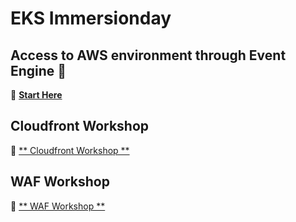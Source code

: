 # EKS Immersionday

## Access to AWS environment through Event Engine 🏁
🔗 [**Start Here**](https://dashboard.eventengine.run/login)


## Cloudfront Workshop
🔗 [** Cloudfront Workshop **](https://content-acceleration-cloudfront.workshop.aws/)

## WAF Workshop
🔗 [** WAF Workshop **](https://introduction-to-waf.workshop.aws/)


<!--

Today's Focused Workshop: 

🔗 [** Deploy **](https://www.eksworkshop.com/beginner/050_deploy/)

🔗 [** Helm **](https://www.eksworkshop.com/beginner/060_helm/)

🔗 [** Scaling **](https://www.eksworkshop.com/beginner/080_scaling/)

🔗 [** X-ray **](https://www.eksworkshop.com/intermediate/245_x-ray/)

🔗 [** Container Insight **](https://www.eksworkshop.com/intermediate/250_cloudwatch_container_insights/)

🔗 [** App mesh **](https://www.eksworkshop.com/intermediate/330_app_mesh/)

🔗 [** EKS Upgrades **](https://www.eksworkshop.com/intermediate/320_eks_upgrades/)

-->
